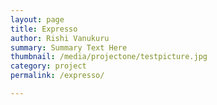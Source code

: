 ```yaml
---
layout: page
title: Expresso
author: Rishi Vanukuru
summary: Summary Text Here
thumbnail: /media/projectone/testpicture.jpg
category: project
permalink: /expresso/

---
```


